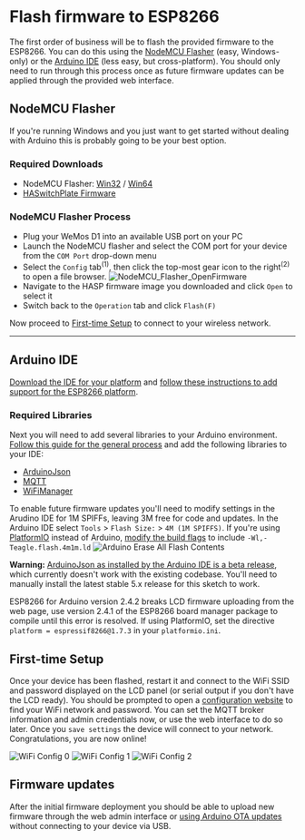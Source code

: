 # Flash firmware to ESP8266

The first order of business will be to flash the provided firmware to the ESP8266.  You can do this using the [NodeMCU Flasher](#nodemcu-flasher) (easy, Windows-only) or the [Arduino IDE](#arduino-ide) (less easy, but cross-platform).  You should only need to run through this process once as future firmware updates can be applied through the provided web interface.

## NodeMCU Flasher

If you're running Windows and you just want to get started without dealing with Arduino this is probably going to be your best option.

### Required Downloads

* NodeMCU Flasher: [Win32](https://github.com/nodemcu/nodemcu-flasher/raw/master/Win32/Release/ESP8266Flasher.exe) / [Win64](https://github.com/nodemcu/nodemcu-flasher/raw/master/Win64/Release/ESP8266Flasher.exe)
* [HASwitchPlate Firmware](https://github.com/aderusha/HASwitchPlate/raw/master/Arduino_Sketch/HASwitchPlate.ino.d1_mini.bin)

### NodeMCU Flasher Process

* Plug your WeMos D1 into an available USB port on your PC
* Launch the NodeMCU flasher and select the COM port for your device from the `COM Port` drop-down menu
* Select the `Config` tab<sup>(1)</sup>, then click the top-most gear icon to the right<sup>(2)</sup> to open a file browser. ![NodeMCU_Flasher_OpenFirmware](https://github.com/aderusha/HASwitchPlate/blob/master/Documentation/Images/NodeMCU_Flasher_OpenFirmware.png?raw=true)
* Navigate to the HASP firmware image you downloaded and click `Open` to select it
* Switch back to the `Operation` tab and click `Flash(F)`

Now proceed to [First-time Setup](#first-time-setup) to connect to your wireless network.

---

## Arduino IDE

[Download the IDE for your platform](https://www.arduino.cc/en/Main/Software) and [follow these instructions to add support for the ESP8266 platform](https://github.com/esp8266/Arduino#installing-with-boards-manager).

### Required Libraries

Next you will need to add several libraries to your Arduino environment.  [Follow this guide for the general process](https://www.arduino.cc/en/Guide/Libraries) and add the following libraries to your IDE:

* [ArduinoJson](https://arduinojson.org/?utm_source=meta&utm_medium=library.properties)
* [MQTT](https://github.com/256dpi/arduino-mqtt)
* [WiFiManager](https://github.com/tzapu/WiFiManager)

To enable future firmware updates you'll need to modify settings in the Arudino IDE for 1M SPIFFs, leaving 3M free for code and updates.  In the Arduino IDE select `Tools` > `Flash Size:` > `4M (1M SPIFFS)`.  If you're using [PlatformIO](https://platformio.org/) instead of Arduino, [modify the build flags](http://docs.platformio.org/en/latest/platforms/espressif8266.html#flash-size) to include `-Wl,-Teagle.flash.4m1m.ld`
![Arduino Erase All Flash Contents](https://github.com/aderusha/HASwitchPlate/blob/master/Documentation/Images/Arduino_1M_SPIFFS.png?raw=true)

**Warning:** [ArduinoJson as installed by the Arduino IDE is a beta release](https://github.com/bblanchon/ArduinoJson/issues/756), which currently doesn't work with the existing codebase.  You'll need to manually install the latest stable 5.x release for this sketch to work.

ESP8266 for Arduino version 2.4.2 breaks LCD firmware uploading from the web page, use version 2.4.1 of the ESP8266 board manager package to compile until this error is resolved.  If using PlatformIO, set the directive `platform = espressif8266@1.7.3` in your `platformio.ini`.

## First-time Setup

Once your device has been flashed, restart it and connect to the WiFi SSID and password displayed on the LCD panel (or serial output if you don't have the LCD ready).  You should be prompted to open a [configuration website](http://192.168.4.1) to find your WiFi network and password.  You can set the MQTT broker information and admin credentials now, or use the web interface to do so later.  Once you `save settings` the device will connect to your network.  Congratulations, you are now online!

![WiFi Config 0](https://github.com/aderusha/HASwitchPlate/blob/master/Documentation/Images/WiFi_Config_0.png?raw=true) ![WiFi Config 1](https://github.com/aderusha/HASwitchPlate/blob/master/Documentation/Images/WiFi_Config_1.png?raw=true) ![WiFi Config 2](https://github.com/aderusha/HASwitchPlate/blob/master/Documentation/Images/WiFi_Config_2.png?raw=true)

## Firmware updates

After the initial firmware deployment you should be able to upload new firmware through the web admin interface or [using Arduino OTA updates](https://randomnerdtutorials.com/esp8266-ota-updates-with-arduino-ide-over-the-air/) without connecting to your device via USB.